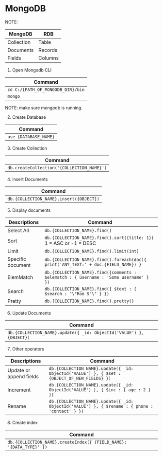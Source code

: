 # MongoDB

NOTE: 

MongoDB | RDB
--- | ---
Collection | Table
Documents | Records
Fields | Columns

1. Open Mongodb CLI

Command | 
--- | 
`cd C:/{PATH_OF_MONGODB_DIR}/bin` | 
`mongo` |

NOTE: make sure mongodb is running.

2. Create Database

Command | 
--- | 
`use {DATABASE_NAME}` |

3. Create Collection

Command | 
--- |
`db.createCollection('{COLLECTION_NAME}')` |

4. Insert Documents

Command | 
--- | 
`db.{COLLECTION_NAME}.insert({OBJECT})` |

5. Display documents

Descriptions | Command | 
--- | --- |
Select All | `db.{COLLECTION_NAME}.find()` |
Sort | `db.{COLLECTION_NAME}.find().sort({title: 1})` 1 = ASC or -1 = DESC |
Limit | `db.{COLLECTION_NAME}.find().limit(int)`
Specific document | `db.{COLLECTION_NAME}.find().foreach(doc){ print('ANY_TEXT:' + doc.{FIELD_NAME}) }` |
ElemMatch | `db.{COLLECTION_NAME}.find({comments : $elematch : { username : 'Some username' } })` | 
Search | `db.{COLLECTION_NAME}.find({ $text : { $search : "\"Ron S"\" } })`
Pretty | `db.{COLLECTION_NAME}.find().pretty()`

6. Update Documents

Command |
--- |
`db.{COLLECTION_NAME}.update({ _id: ObjectId('VALUE') }, {OBJECT})` | 

7. Other operators

Descriptions | Command | 
--- | --- | 
Update or append fields | `db.{COLLECTION_NAME}.update({ _id: ObjectId('VALUE') }, { $set : {OBJECT_OF_NEW_FIELDS} })` | 
Increment | `db.{COLLECTION_NAME}.update({ _id: ObjectId('VALUE') }, { $inc : { age : 2 } })` | 
Rename | `db.{COLLECTION_NAME}.update({ _id: ObjectId('VALUE') }, { $rename : { phone : 'contact' } })` | 

8. Create index

Command |
--- |
`db.{COLLECTION_NAME}.createIndex({ {FIELD_NAME}: '{DATA_TYPE}' })` | 
